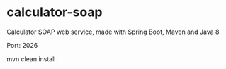 # calculator-soap
Calculator SOAP web service, made with Spring Boot, Maven and Java 8


Port: 2026

mvn clean install